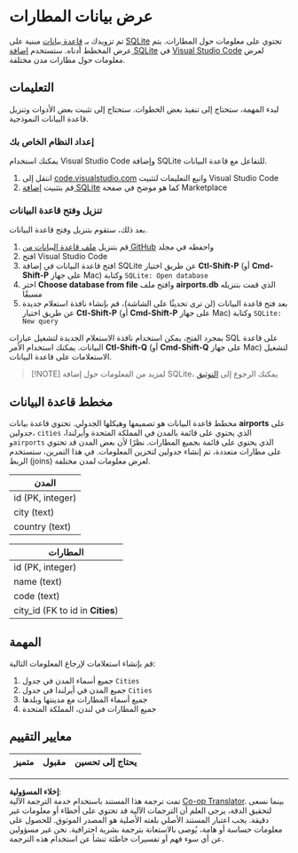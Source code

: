 <!--
CO_OP_TRANSLATOR_METADATA:
{
  "original_hash": "2f2d7693f28e4b2675f275e489dc5aac",
  "translation_date": "2025-08-27T08:23:08+00:00",
  "source_file": "2-Working-With-Data/05-relational-databases/assignment.md",
  "language_code": "ar"
}
-->
# عرض بيانات المطارات

تم تزويدك بـ [قاعدة بيانات](https://raw.githubusercontent.com/Microsoft/Data-Science-For-Beginners/main/2-Working-With-Data/05-relational-databases/airports.db) مبنية على [SQLite](https://sqlite.org/index.html) تحتوي على معلومات حول المطارات. يتم عرض المخطط أدناه. ستستخدم [إضافة SQLite](https://marketplace.visualstudio.com/items?itemName=alexcvzz.vscode-sqlite&WT.mc_id=academic-77958-bethanycheum) في [Visual Studio Code](https://code.visualstudio.com?WT.mc_id=academic-77958-bethanycheum) لعرض معلومات حول مطارات مدن مختلفة.

## التعليمات

لبدء المهمة، ستحتاج إلى تنفيذ بعض الخطوات. ستحتاج إلى تثبيت بعض الأدوات وتنزيل قاعدة البيانات النموذجية.

### إعداد النظام الخاص بك

يمكنك استخدام Visual Studio Code وإضافة SQLite للتفاعل مع قاعدة البيانات.

1. انتقل إلى [code.visualstudio.com](https://code.visualstudio.com?WT.mc_id=academic-77958-bethanycheum) واتبع التعليمات لتثبيت Visual Studio Code
1. قم بتثبيت [إضافة SQLite](https://marketplace.visualstudio.com/items?itemName=alexcvzz.vscode-sqlite&WT.mc_id=academic-77958-bethanycheum) كما هو موضح في صفحة Marketplace

### تنزيل وفتح قاعدة البيانات

بعد ذلك، ستقوم بتنزيل وفتح قاعدة البيانات.

1. قم بتنزيل [ملف قاعدة البيانات من GitHub](https://raw.githubusercontent.com/Microsoft/Data-Science-For-Beginners/main/2-Working-With-Data/05-relational-databases/airports.db) واحفظه في مجلد
1. افتح Visual Studio Code
1. افتح قاعدة البيانات في إضافة SQLite عن طريق اختيار **Ctl-Shift-P** (أو **Cmd-Shift-P** على جهاز Mac) وكتابة `SQLite: Open database`
1. اختر **Choose database from file** وافتح ملف **airports.db** الذي قمت بتنزيله مسبقًا
1. بعد فتح قاعدة البيانات (لن ترى تحديثًا على الشاشة)، قم بإنشاء نافذة استعلام جديدة عن طريق اختيار **Ctl-Shift-P** (أو **Cmd-Shift-P** على جهاز Mac) وكتابة `SQLite: New query`

بمجرد الفتح، يمكن استخدام نافذة الاستعلام الجديدة لتشغيل عبارات SQL على قاعدة البيانات. يمكنك استخدام الأمر **Ctl-Shift-Q** (أو **Cmd-Shift-Q** على جهاز Mac) لتشغيل الاستعلامات على قاعدة البيانات.

> [!NOTE] لمزيد من المعلومات حول إضافة SQLite، يمكنك الرجوع إلى [التوثيق](https://marketplace.visualstudio.com/items?itemName=alexcvzz.vscode-sqlite&WT.mc_id=academic-77958-bethanycheum)

## مخطط قاعدة البيانات

مخطط قاعدة البيانات هو تصميمها وهيكلها الجدولي. تحتوي قاعدة بيانات **airports** على جدولين، `cities` الذي يحتوي على قائمة بالمدن في المملكة المتحدة وأيرلندا، و`airports` الذي يحتوي على قائمة بجميع المطارات. نظرًا لأن بعض المدن قد تحتوي على مطارات متعددة، تم إنشاء جدولين لتخزين المعلومات. في هذا التمرين، ستستخدم الربط (joins) لعرض معلومات لمدن مختلفة.

| المدن            |
| ---------------- |
| id (PK, integer) |
| city (text)      |
| country (text)   |

| المطارات                        |
| -------------------------------- |
| id (PK, integer)                 |
| name (text)                      |
| code (text)                      |
| city_id (FK to id in **Cities**) |

## المهمة

قم بإنشاء استعلامات لإرجاع المعلومات التالية:

1. جميع أسماء المدن في جدول `Cities`
1. جميع المدن في أيرلندا في جدول `Cities`
1. جميع أسماء المطارات مع مدينتها وبلدها
1. جميع المطارات في لندن، المملكة المتحدة

## معايير التقييم

| متميز       | مقبول       | يحتاج إلى تحسين |
| ----------- | ----------- | --------------- |

---

**إخلاء المسؤولية**:  
تمت ترجمة هذا المستند باستخدام خدمة الترجمة الآلية [Co-op Translator](https://github.com/Azure/co-op-translator). بينما نسعى لتحقيق الدقة، يرجى العلم أن الترجمات الآلية قد تحتوي على أخطاء أو معلومات غير دقيقة. يجب اعتبار المستند الأصلي بلغته الأصلية هو المصدر الموثوق. للحصول على معلومات حساسة أو هامة، يُوصى بالاستعانة بترجمة بشرية احترافية. نحن غير مسؤولين عن أي سوء فهم أو تفسيرات خاطئة تنشأ عن استخدام هذه الترجمة.